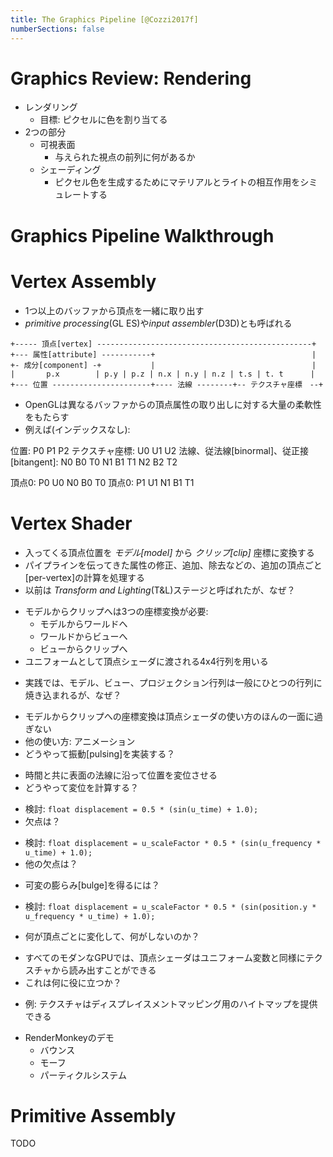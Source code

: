 ```yaml
---
title: The Graphics Pipeline [@Cozzi2017f]
numberSections: false
---
```

# Graphics Review: Rendering

- レンダリング
    - 目標: ピクセルに色を割り当てる
- 2つの部分
    - 可視表面
        - 与えられた視点の前列に何があるか
    - シェーディング
        - ピクセル色を生成するためにマテリアルとライトの相互作用をシミュレートする

# Graphics Pipeline Walkthrough

# Vertex Assembly

- 1つ以上のバッファから頂点を一緒に取り出す
- *primitive processing*(GL ES)や*input assembler*(D3D)とも呼ばれる

```
+----- 頂点[vertex] ------------------------------------------------+
+--- 属性[attribute] -----------+                                   |
+- 成分[component] -+           |                                   |
|       p.x        | p.y | p.z | n.x | n.y | n.z | t.s | t. t      |
+--- 位置 ----------------------+---- 法線 --------+-- テクスチャ座標　--+
```

<!-- p.7 -->

- OpenGLは異なるバッファからの頂点属性の取り出しに対する大量の柔軟性をもたらす
- 例えば(インデックスなし):

位置: P0 P1 P2
テクスチャ座標: U0 U1 U2
法線、従法線[binormal]、従正接[bitangent]: N0 B0 T0 N1 B1 T1 N2 B2 T2

頂点0: P0 U0 N0 B0 T0
頂点0: P1 U1 N1 B1 T1

# Vertex Shader

- 入ってくる頂点位置を *モデル[model]* から *クリップ[clip]* 座標に変換する
- パイプラインを伝ってきた属性の修正、追加、除去などの、追加の頂点ごと[per-vertex]の計算を処理する
- 以前は *Transform and Lighting*(T&L)ステージと呼ばれたが、なぜ？

<!-- p.11 -->

- モデルからクリップへは3つの座標変換が必要:
    - モデルからワールドへ
    - ワールドからビューへ
    - ビューからクリップへ
- ユニフォームとして頂点シェーダに渡される4x4行列を用いる

<!-- p.15 -->

- 実践では、モデル、ビュー、プロジェクション行列は一般にひとつの行列に焼き込まれるが、なぜ？

<!-- p.17 -->

- モデルからクリップへの座標変換は頂点シェーダの使い方のほんの一面に過ぎない
- 他の使い方: アニメーション
- どうやって振動[pulsing]を実装する？

<!-- p.18 -->

- 時間と共に表面の法線に沿って位置を変位させる
- どうやって変位を計算する？

<!-- p.19 -->

- 検討: `float displacement = 0.5 * (sin(u_time) + 1.0);`
- 欠点は？

<!-- p.20 -->

- 検討: `float displacement = u_scaleFactor * 0.5 * (sin(u_frequency * u_time) + 1.0);`
- 他の欠点は？

<!-- p.21 -->

- 可変の膨らみ[bulge]を得るには？

<!-- p.22 -->

- 検討: `float displacement = u_scaleFactor * 0.5 * (sin(position.y * u_frequency * u_time) + 1.0);`

<!-- p.23 -->

- 何が頂点ごとに変化して、何がしないのか？

<!-- p.24 -->

- すべてのモダンなGPUでは、頂点シェーダはユニフォーム変数と同様にテクスチャから読み出すことができる
- これは何に役に立つか？

<!-- p.25 -->

- 例: テクスチャはディスプレイスメントマッピング用のハイトマップを提供できる

<!-- p.26 -->

- RenderMonkeyのデモ
    - バウンス
    - モーフ
    - パーティクルシステム

# Primitive Assembly

TODO
